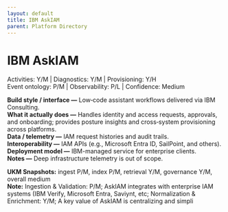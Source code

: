 ```yaml
---
layout: default
title: IBM AskIAM
parent: Platform Directory
---
```


# IBM AskIAM

Activities: Y/M | Diagnostics: Y/M | Provisioning: Y/H  <br>
Event ontology: P/M | Observability: P/L | Confidence: Medium

**Build style / interface —** Low‑code assistant workflows delivered via IBM Consulting.  
**What it actually does —** Handles identity and access requests, approvals, and onboarding; provides posture insights and cross‑system provisioning across platforms.  
**Data / telemetry —** IAM request histories and audit trails.  
**Interoperability —** IAM APIs (e.g., Microsoft Entra ID, SailPoint, and others).  
**Deployment model —** IBM-managed service for enterprise clients.  
**Notes —** Deep infrastructure telemetry is out of scope.

**UKM Snapshots:**
ingest P/M, index P/M, retrieval Y/M, governance Y/M, overall medium  <br>
**Note:** Ingestion & Validation: P/M; AskIAM integrates with enterprise IAM systems (IBM Verify, Microsoft Entra, Saviynt, etc; Normalization & Enrichment: Y/M; A key value of AskIAM is centralizing and simpli
